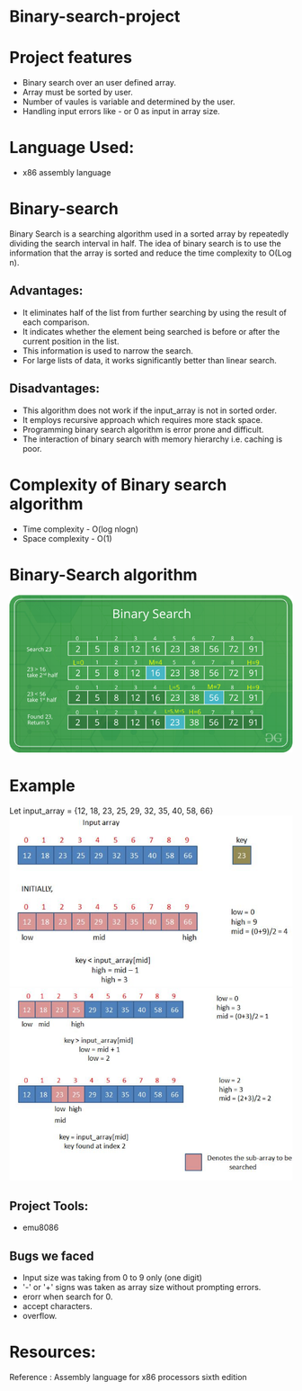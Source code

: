# Binary-search-project
# Project features
- Binary search over an user defined array.
- Array must be sorted by user.
- Number of vaules is variable and determined by the user.
- Handling input errors like - or 0 as input in array size.
# Language Used: 
- x86 assembly language
# Binary-search
Binary Search is a searching algorithm used in a sorted array by repeatedly dividing the search interval in half.
The idea of binary search is to use the information that the array is sorted and reduce the time complexity to O(Log n). 
## Advantages:
- It eliminates half of the list from further searching by using the result of each comparison.
- It indicates whether the element being searched is before or after the current position in the list.
- This information is used to narrow the search.
- For large lists of data, it works significantly better than linear search.
## Disadvantages:
- This algorithm does not work if the input_array is not in sorted order.
- It employs recursive approach which requires more stack space.
- Programming binary search algorithm is error prone and difficult.
- The interaction of binary search with memory hierarchy i.e. caching is poor.
# Complexity of Binary search algorithm
- Time complexity - O(log nlogn)
- Space complexity - O(1)
# Binary-Search algorithm
![](BinarySearch.png)
# Example
Let input_array = {12, 18, 23, 25, 29, 32, 35, 40, 58, 66}
![](Example_1.jpeg)
![](Example_2.jpeg)
## Project Tools:
- emu8086
## Bugs we faced
- Input size was taking from 0 to 9 only (one digit)
- '-' or '+' signs was taken as array size without prompting errors.
- erorr when search for 0.
- accept characters.
- overflow.
# Resources:
Reference :
Assembly language for x86 processors sixth edition

